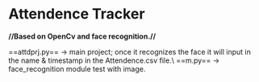 # Attendence Tracker
**//Based on OpenCv and face recognition.//**

==attdprj.py== -> main project; once it recognizes the face it will input in the name & timestamp in the Attendence.csv file.\\
==m.py== -> face_recognition module test with image.
